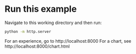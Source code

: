 # Run this example

Navigate to this working directory and then run:

```sh
python -m http.server
```

For an experience, go to http://localhost:8000
For a chart, see http://localhost:8000/chart.html
